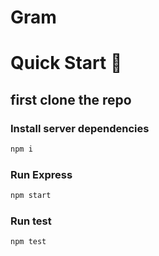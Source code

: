 # Gram
# Quick Start 🚀

## first clone the repo 

### Install server dependencies

```bash
npm i
```
### Run Express


```bash
npm start
```

### Run test

```bash
npm test
```


